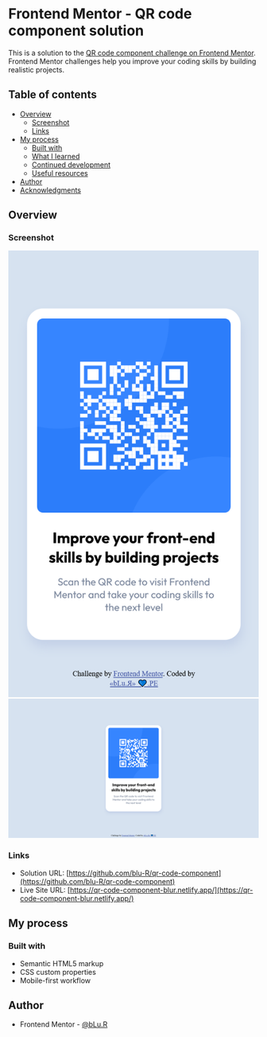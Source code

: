 # Frontend Mentor - QR code component solution

This is a solution to the [QR code component challenge on Frontend Mentor](https://www.frontendmentor.io/challenges/qr-code-component-iux_sIO_H). Frontend Mentor challenges help you improve your coding skills by building realistic projects.

## Table of contents

-   [Overview](#overview)
    -   [Screenshot](#screenshot)
    -   [Links](#links)
-   [My process](#my-process)
    -   [Built with](#built-with)
    -   [What I learned](#what-i-learned)
    -   [Continued development](#continued-development)
    -   [Useful resources](#useful-resources)
-   [Author](#author)
-   [Acknowledgments](#acknowledgments)

## Overview

### Screenshot

![](./screenshot/mobile.png)
![Desktop](./screenshot/desktop.png)

### Links

-   Solution URL: [https://github.com/blu-R/qr-code-component](https://github.com/blu-R/qr-code-component)
-   Live Site URL: [https://qr-code-component-blur.netlify.app/](https://qr-code-component-blur.netlify.app/)

## My process

### Built with

-   Semantic HTML5 markup
-   CSS custom properties
-   Mobile-first workflow

## Author

-   Frontend Mentor - [@bLu.R](https://www.frontendmentor.io/profile/blu-R)
